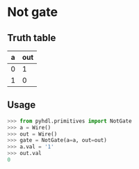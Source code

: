 # Not gate

## Truth table

| a | out |
|---|-----|
| 0 |  1  |
| 1 |  0  |

## Usage

```python
>>> from pyhdl.primitives import NotGate
>>> a = Wire()
>>> out = Wire()
>>> gate = NotGate(a=a, out=out)
>>> a.val = '1'
>>> out.val
0
```